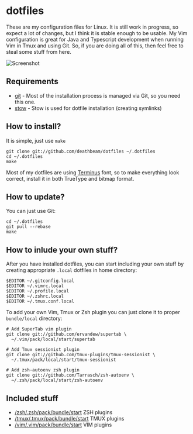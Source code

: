 # dotfiles

These are my configuration files for Linux. It is still work in
progress, so expect a lot of changes, but I think it is stable enough to be
usable.
My Vim configuration is great for Java and Typescript development when
running Vim in Tmux and using Git. So, if you are doing all of this, then feel
free to steal some stuff from here.

![Screenshot](http://i.imgur.com/z6heJf8.png)

## Requirements

* [git](https://git-scm.com/book/en/v2/Getting-Started-Installing-Git) - Most of
  the installation process is managed via Git, so you need this one.
* [stow](https://www.gnu.org/software/stow/) - Stow is used for dotfile
  installation (creating symlinks)

## How to install?

It is simple, just use `make`

    git clone git://github.com/deathbeam/dotfiles ~/.dotfiles
    cd ~/.dotfiles
    make

Most of my dotfiles are using [Terminus](http://terminus-font.sourceforge.net/)
font, so to make everything look correct, install it in both TrueType and bitmap
format.

## How to update?

You can just use Git:

    cd ~/.dotfiles
    git pull --rebase
    make

## How to inlude your own stuff?

After you have installed dotfiles, you can start including your own stuff by
creating appropriate `.local` dotfiles in home directory:

    $EDITOR ~/.gitconfig.local
    $EDITOR ~/.vimrc.local
    $EDITOR ~/.profile.local
    $EDITOR ~/.zshrc.local
    $EDITOR ~/.tmux.conf.local

To add your own Vim, Tmux or Zsh plugin you can just clone it to proper
`bundle/local` directory:

    # Add SuperTab vim plugin
    git clone git://github.com/ervandew/supertab \
      ~/.vim/pack/local/start/supertab

    # Add Tmux sessionist plugin
    git clone git://github.com/tmux-plugins/tmux-sessionist \
      ~/.tmux/pack/local/start/tmux-sessionist

    # Add zsh-autoenv zsh plugin
    git clone git://github.com/Tarrasch/zsh-autoenv \
      ~/.zsh/pack/local/start/zsh-autoenv

## Included stuff

- [/zsh/.zsh/pack/bundle/start](/zsh/.zsh/pack/bundle/start) ZSH plugins
- [/tmux/.tmux/pack/bundle/start](/tmux/.tmux/pack/bundle/start) TMUX plugins
- [/vim/.vim/pack/bundle/start](/vim/.vim/pack/bundle/start) VIM plugins
